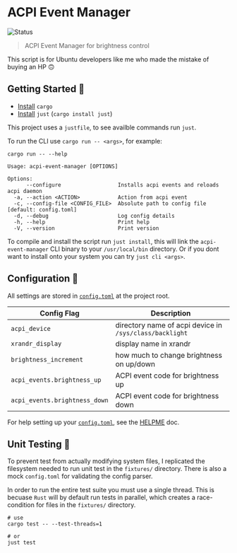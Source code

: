 # ACPI Event Manager

![Status](https://github.com/ezrasingh/acpi-event-manager/actions/workflows/release.yml/badge.svg?branch=main)

> ACPI Event Manager for brightness control

This script is for Ubuntu developers like me who made the mistake of buying an HP 🙃

## Getting Started 🚀

- [Install](https://www.rust-lang.org/tools/install) `cargo`
- [Install](https://github.com/casey/just?tab=readme-ov-file#packages) `just` (`cargo install just`)

This project uses a `justfile`, to see availble commands run `just`.

To run the CLI use `cargo run -- <args>`, for example:

```shell
cargo run -- --help

Usage: acpi-event-manager [OPTIONS]

Options:
      --configure                  Installs acpi events and reloads acpi daemon
  -a, --action <ACTION>            Action from acpi event
  -c, --config-file <CONFIG_FILE>  Absolute path to config file [default: config.toml]
  -d, --debug                      Log config details
  -h, --help                       Print help
  -V, --version                    Print version
```

To compile and install the script run `just install`, this will link the `acpi-event-manager` CLI binary to your `/usr/local/bin` directory. Or if you dont want to install onto your system you can try `just cli <args>`.

## Configuration 🔧

All settings are stored in [`config.toml`](config.toml) at the project root.

| Config Flag                   | Description                                             |
| ----------------------------- | ------------------------------------------------------- |
| `acpi_device`                 | directory name of acpi device in `/sys/class/backlight` |
| `xrandr_display`              | display name in xrandr                                  |
| `brightness_increment`        | how much to change brightness on up/down                |
| `acpi_events.brightness_up`   | ACPI event code for brightness up                       |
| `acpi_events.brightness_down` | ACPI event code for brightness down                     |

For help setting up your [`config.toml`](config.toml), see the [HELPME](HELPME.md) doc.

## Unit Testing 🧪

To prevent test from actually modifying system files, I replicated the filesystem needed to run unit test in the `fixtures/` directory. There is also a mock `config.toml` for validating the config parser.

In order to run the entire test suite you must use a single thread. This is becuase `Rust` will by default run tests in parallel, which creates a race-condition for files in the `fixtures/` directory.

```shell
# use
cargo test -- --test-threads=1

# or
just test
```
